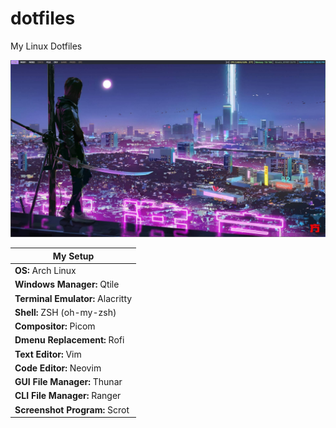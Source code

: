 # dotfiles
My Linux Dotfiles

![My Arch Linux Desktop](./.github/my-archlinux-desktop.jpg)

|My Setup|
|-------|
|**OS:** Arch Linux|
|**Windows Manager:** Qtile|
|**Terminal Emulator:** Alacritty|
|**Shell:** ZSH (oh-my-zsh)|
|**Compositor:** Picom|
|**Dmenu Replacement:** Rofi|
|**Text Editor:** Vim|
|**Code Editor:** Neovim|
|**GUI File Manager:** Thunar|
|**CLI File Manager:** Ranger|
|**Screenshot Program:** Scrot|
